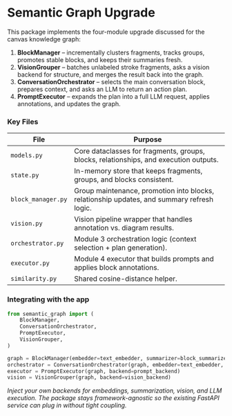 # Semantic Graph Upgrade

This package implements the four-module upgrade discussed for the canvas knowledge graph:

1. **BlockManager** – incrementally clusters fragments, tracks groups, promotes stable blocks, and keeps their summaries fresh.
2. **VisionGrouper** – batches unlabeled stroke fragments, asks a vision backend for structure, and merges the result back into the graph.
3. **ConversationOrchestrator** – selects the main conversation block, prepares context, and asks an LLM to return an action plan.
4. **PromptExecutor** – expands the plan into a full LLM request, applies annotations, and updates the graph.

### Key Files

| File | Purpose |
| ---- | ------- |
| `models.py` | Core dataclasses for fragments, groups, blocks, relationships, and execution outputs. |
| `state.py` | In-memory store that keeps fragments, groups, and blocks consistent. |
| `block_manager.py` | Group maintenance, promotion into blocks, relationship updates, and summary refresh logic. |
| `vision.py` | Vision pipeline wrapper that handles annotation vs. diagram results. |
| `orchestrator.py` | Module 3 orchestration logic (context selection + plan generation). |
| `executor.py` | Module 4 executor that builds prompts and applies block annotations. |
| `similarity.py` | Shared cosine-distance helper. |

### Integrating with the app

```python
from semantic_graph import (
    BlockManager,
    ConversationOrchestrator,
    PromptExecutor,
    VisionGrouper,
)

graph = BlockManager(embedder=text_embedder, summarizer=block_summarizer)
orchestrator = ConversationOrchestrator(graph, embedder=text_embedder, plan_backend=plan_backend)
executor = PromptExecutor(graph, backend=prompt_backend)
vision = VisionGrouper(graph, backend=vision_backend)
```

*Inject your own backends for embeddings, summarization, vision, and LLM execution. The package stays framework-agnostic so the existing FastAPI service can plug in without tight coupling.*

